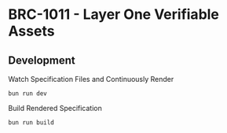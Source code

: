 # BRC-1011 - Layer One Verifiable Assets

## Development

Watch Specification Files and Continuously Render

`bun run dev`

Build Rendered Specification

`bun run build`
